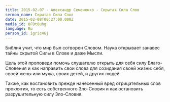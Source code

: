 ```yaml
---
title: 2015-02-07 - Александр Семененко - Скрытая Сила Слов
sermon_name: Скрытая Сила Слов
date: 2015-02-08T00:27:00.000Z
media_id: 0FDt0uhg
language: Ru
person_id: igric46j
---
```

Библия учит, что мир был сотворен Словом. Наука открывает занавес тайны скрытой Силы в Слове и даже Мысли. 

Цель этой проповеди помочь слушателю открыть для себя силу Благо-Словения и как направить свои слова для созидания своей жизни: себя, своей жены или мужа, своих детей, и других людей. 

Также, как востановить прежде нанесенный вред отрицательных слов проклятия, то есть собственного Зло-Словия и как остановить разрушительную силу Зло-Словия.
